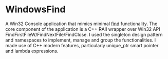 # WindowsFind

A Win32 Console application that mimics minimal [find](https://man7.org/linux/man-pages/man1/find.1.html) functionality. The core component of the application is a C++ RAII wrapper over Win32 API FindFirstFileW/FindNextFile/FindClose.
I used the singleton design pattern and namespaces to implement, manage and group the functionalities. I made use of C++ modern features, particularly unique_ptr smart pointer and lambda expressions.
